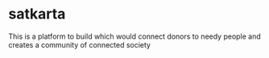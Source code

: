 # satkarta
This is a platform to build which would connect donors to needy people and creates a community of connected society
